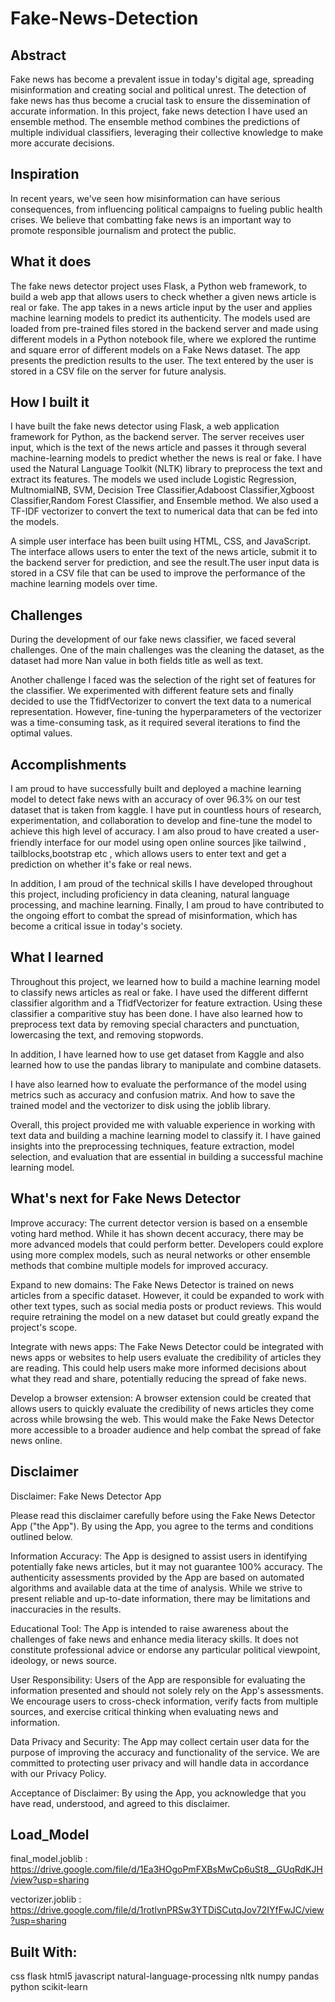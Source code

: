 # Fake-News-Detection

## Abstract
Fake news has become a prevalent issue in today's digital age, spreading misinformation and creating social and political unrest. The detection of fake news has thus become a crucial task to ensure the dissemination of accurate information. In this project, fake news detection  I have used an ensemble method. The ensemble method combines the predictions of multiple individual classifiers, leveraging their collective knowledge to make more accurate decisions.

## Inspiration
In recent years, we've seen how misinformation can have serious consequences, from influencing political campaigns to fueling public health crises. We believe that combatting fake news is an important way to promote responsible journalism and protect the public.

## What it does
The fake news detector project uses Flask, a Python web framework, to build a web app that allows users to check whether a given news article is real or fake. The app takes in a news article input by the user and applies machine learning models to predict its authenticity. The models used are loaded from pre-trained files stored in the backend server and made using different models in a Python notebook file, where we explored the runtime and square error of different models on a Fake News dataset. The app presents the prediction results to the user. The text entered by the user is stored in a CSV file on the server for future analysis. 

## How I built it
I have built the fake news detector using Flask, a web application framework for Python, as the backend server. The server receives user input, which is the text of the news article and passes it through several machine-learning models to predict whether the news is real or fake. I have used the Natural Language Toolkit (NLTK) library to preprocess the text and extract its features. The models we used include Logistic Regression, MultnomialNB, SVM, Decision Tree Classifier,Adaboost Classifier,Xgboost Classifier,Random Forest Classifier, and Ensemble method. We also used a TF-IDF vectorizer to convert the text to numerical data that can be fed into the models.

 A simple user interface has been built using HTML, CSS, and JavaScript. The interface allows users to enter the text of the news article, submit it to the backend server for prediction, and see the result.The user input data  is stored in a CSV file that can be used to improve the performance of the machine learning models over time. 

## Challenges
During the development of our fake news classifier, we faced several challenges. One of the main challenges was the cleaning the dataset, as the dataset had more Nan value in both fields title as well as text.

Another challenge I faced was the selection of the right set of features for the classifier. We experimented with different feature sets and finally decided to use the TfidfVectorizer to convert the text data to a numerical representation. However, fine-tuning the hyperparameters of the vectorizer was a time-consuming task, as it required several iterations to find the optimal values.

## Accomplishments
I am proud to have successfully built and deployed a machine learning model to detect fake news with an accuracy of over 96.3% on our test dataset that is taken from kaggle. I have put in countless hours of research, experimentation, and collaboration to develop and fine-tune the model to achieve this high level of accuracy. I am also proud to have created a user-friendly interface for our model using open online sources l̥ike tailwind , tailblocks,bootstrap etc , which allows users to enter text and get a prediction on whether it's fake or real news.

In addition, I am proud of the technical skills I have  developed throughout this project, including proficiency in data cleaning, natural language processing, and machine learning.  Finally, I am proud to have contributed to the ongoing effort to combat the spread of misinformation, which has become a critical issue in today's society.

## What I learned
Throughout this project, we learned how to build a machine learning model to classify news articles as real or fake. I have used the different differnt classifier algorithm and a TfidfVectorizer for feature extraction. Using these classifier a comparitive stuy has been done. I have  also learned how to preprocess text data by removing special characters and punctuation, lowercasing the text, and removing stopwords.

In addition, I have learned how to use get dataset from Kaggle and also learned how to use the pandas library to manipulate and combine datasets.

I have also learned how to evaluate the performance of the model using metrics such as accuracy and confusion matrix. And how to save the trained model and the vectorizer to disk using the joblib library.

Overall, this project provided me with valuable experience in working with text data and building a machine learning model to classify it. I have gained insights into the preprocessing techniques, feature extraction, model selection, and evaluation that are essential in building a successful machine learning model.

## What's next for Fake News Detector
Improve accuracy: The current detector version is based on a ensemble voting hard method. While it has shown decent accuracy, there may be more advanced models that could perform better. Developers could explore using more complex models, such as neural networks or other ensemble methods that combine multiple models for improved accuracy.

Expand to new domains: The Fake News Detector is trained on news articles from a specific dataset. However, it could be expanded to work with other text types, such as social media posts or product reviews. This would require retraining the model on a new dataset but could greatly expand the project's scope.

Integrate with news apps: The Fake News Detector could be integrated with news apps or websites to help users evaluate the credibility of articles they are reading. This could help users make more informed decisions about what they read and share, potentially reducing the spread of fake news.

Develop a browser extension: A browser extension could be created that allows users to quickly evaluate the credibility of news articles they come across while browsing the web. This would make the Fake News Detector more accessible to a broader audience and help combat the spread of fake news online.


## Disclaimer
Disclaimer: Fake News Detector App

Please read this disclaimer carefully before using the Fake News Detector App ("the App"). By using the App, you agree to the terms and conditions outlined below.

Information Accuracy: The App is designed to assist users in identifying potentially fake news articles, but it may not guarantee 100% accuracy. The authenticity assessments provided by the App are based on automated algorithms and available data at the time of analysis. While we strive to present reliable and up-to-date information, there may be limitations and inaccuracies in the results.

Educational Tool: The App is intended to raise awareness about the challenges of fake news and enhance media literacy skills. It does not constitute professional advice or endorse any particular political viewpoint, ideology, or news source.

User Responsibility: Users of the App are responsible for evaluating the information presented and should not solely rely on the App's assessments. We encourage users to cross-check information, verify facts from multiple sources, and exercise critical thinking when evaluating news and information.

Data Privacy and Security: The App may collect certain user data for the purpose of improving the accuracy and functionality of the service. We are committed to protecting user privacy and will handle data in accordance with our Privacy Policy.

Acceptance of Disclaimer: By using the App, you acknowledge that you have read, understood, and agreed to this disclaimer.

## Load_Model

final_model.joblib : https://drive.google.com/file/d/1Ea3HOgoPmFXBsMwCp6uSt8__GUqRdKJH/view?usp=sharing

vectorizer.joblib : https://drive.google.com/file/d/1rotlvnPRSw3YTDiSCutqJov72IYfFwJC/view?usp=sharing

## Built With:
css
flask
html5
javascript
natural-language-processing
nltk
numpy
pandas
python
scikit-learn
